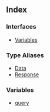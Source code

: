 ## Index

### Interfaces

- [Variables](api%5Cnamespaces%5Cqueries%5Cnamespaces%5CHotlist%5Cinterfaces%5CVariables.md)

### Type Aliases

- [Data](api%5Cnamespaces%5Cqueries%5Cnamespaces%5CHotlist%5Ctype-aliases%5CData.md)
- [Response](api%5Cnamespaces%5Cqueries%5Cnamespaces%5CHotlist%5Ctype-aliases%5CResponse.md)

### Variables

- [query](api%5Cnamespaces%5Cqueries%5Cnamespaces%5CHotlist%5Cvariables%5Cquery.md)
